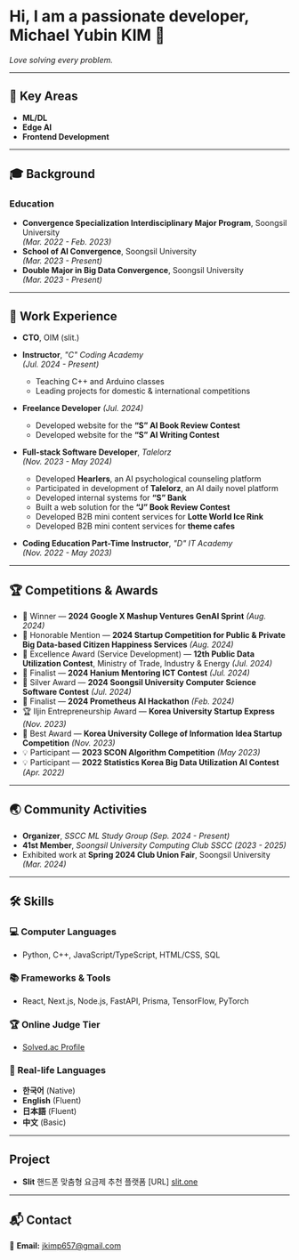 # Hi, I am a passionate developer, Michael Yubin KIM 👋  
*Love solving every problem.*

---

## 🚀 Key Areas
- **ML/DL**
- **Edge AI**
- **Frontend Development**

---

## 🎓 Background

### Education
- **Convergence Specialization Interdisciplinary Major Program**, Soongsil University  
  *(Mar. 2022 - Feb. 2023)*
- **School of AI Convergence**, Soongsil University  
  *(Mar. 2023 - Present)*
- **Double Major in Big Data Convergence**, Soongsil University  
  *(Mar. 2023 - Present)*

---

## 💼 Work Experience

- **CTO**, OIM (slit.)

- **Instructor**, *"C" Coding Academy*  
  *(Jul. 2024 - Present)*  
  - Teaching C++ and Arduino classes  
  - Leading projects for domestic & international competitions

- **Freelance Developer** *(Jul. 2024)*  
  - Developed website for the **“S” AI Book Review Contest**  
  - Developed website for the **“S” AI Writing Contest**

- **Full-stack Software Developer**, *Talelorz*  
  *(Nov. 2023 - May 2024)*  
  - Developed **Hearlers**, an AI psychological counseling platform  
  - Participated in development of **Talelorz**, an AI daily novel platform  
  - Developed internal systems for **“S” Bank**  
  - Built a web solution for the **“J” Book Review Contest**  
  - Developed B2B mini content services for **Lotte World Ice Rink**  
  - Developed B2B mini content services for **theme cafes**

- **Coding Education Part-Time Instructor**, *"D" IT Academy*  
  *(Nov. 2022 - May 2023)*

---

## 🏆 Competitions & Awards

- 🥇 Winner — **2024 Google X Mashup Ventures GenAI Sprint** *(Aug. 2024)*  
- 🏅 Honorable Mention — **2024 Startup Competition for Public & Private Big Data-based Citizen Happiness Services** *(Aug. 2024)*  
- 🥈 Excellence Award (Service Development) — **12th Public Data Utilization Contest**, Ministry of Trade, Industry & Energy *(Jul. 2024)*  
- 🎯 Finalist — **2024 Hanium Mentoring ICT Contest** *(Jul. 2024)*  
- 🥈 Silver Award — **2024 Soongsil University Computer Science Software Contest** *(Jul. 2024)*  
- 🎯 Finalist — **2024 Prometheus AI Hackathon** *(Feb. 2024)*  
- 🏆 Iljin Entrepreneurship Award — **Korea University Startup Express** *(Nov. 2023)*  
- 🥇 Best Award — **Korea University College of Information Idea Startup Competition** *(Nov. 2023)*  
- 💡 Participant — **2023 SCON Algorithm Competition** *(May 2023)*  
- 💡 Participant — **2022 Statistics Korea Big Data Utilization AI Contest** *(Apr. 2022)*

---

## 🌏 Community Activities

- **Organizer**, *SSCC ML Study Group* *(Sep. 2024 - Present)*  
- **41st Member**, *Soongsil University Computing Club SSCC* *(2023 - 2025)*  
- Exhibited work at **Spring 2024 Club Union Fair**, Soongsil University *(Mar. 2024)*

---

## 🛠 Skills

### 💻 Computer Languages
- Python, C++, JavaScript/TypeScript, HTML/CSS, SQL

### 📚 Frameworks & Tools
- React, Next.js, Node.js, FastAPI, Prisma, TensorFlow, PyTorch

### 🏆 Online Judge Tier
- [Solved.ac Profile](https://solved.ac)

### 💬 Real-life Languages
- **한국어** (Native)  
- **English** (Fluent)  
- **日本語** (Fluent)  
- **中文** (Basic)

---

## Project
- **Slit**
핸드폰 맞춤형 요금제 추천 플랫폼
[URL] [slit.one](https://slit.one)

---

## 📬 Contact
📧 **Email:** jkimp657@gmail.com
